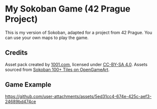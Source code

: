 # My Sokoban Game (42 Prague Project)

This is my version of Sokoban, adapted for a project from 42 Prague. You can use your own maps to play the game.

## Credits

Asset pack created by [1001.com](https://1001.com), licensed under [CC-BY-SA 4.0](https://creativecommons.org/licenses/by-sa/4.0).
Assets sourced from [Sokoban 100+ Tiles on OpenGameArt](https://opengameart.org/content/sokoban-100-tiles).

## Game Example


https://github.com/user-attachments/assets/5ed31cc4-674e-425c-aef3-24689bd474ce


